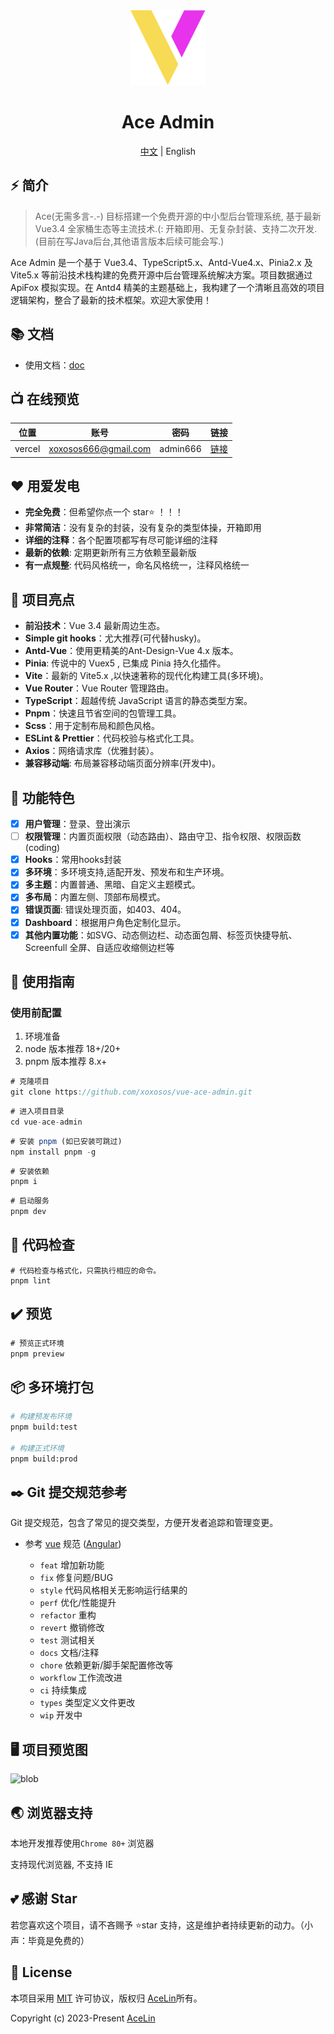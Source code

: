<div align="center">
  <img alt="Ace Admin" width="120" height="120" src="src/assets/images/logo.svg">
  <h1>Ace Admin</h1>
  <span><a href="./README.md">中文</a> | English</span>
</div>

## ⚡ 简介

> Ace(无需多言-.-) 目标搭建一个免费开源的中小型后台管理系统, 基于最新 Vue3.4 全家桶生态等主流技术.(: 开箱即用、无复杂封装、支持二次开发. (目前在写Java后台,其他语言版本后续可能会写.)

Ace Admin 是一个基于 Vue3.4、TypeScript5.x、Antd-Vue4.x、Pinia2.x 及 Vite5.x 等前沿技术栈构建的免费开源中后台管理系统解决方案。项目数据通过 ApiFox 模拟实现。在 Antd4 精美的主题基础上，我构建了一个清晰且高效的项目逻辑架构，整合了最新的技术框架。欢迎大家使用！

## 📚 文档

- 使用文档：[doc](https://ace-admin-doc.vercel.app/)

## 📺 在线预览

| 位置   | 账号                 | 密码     | 链接                                                                 |
| ------ | -------------------- | -------- | -------------------------------------------------------------------- |
| vercel | xoxosos666@gmail.com | admin666 | <a href="https://vue-ace-admin.vercel.app/" target="_blank">链接</a> |

## ❤️ 用爱发电

- **完全免费**：但希望你点一个 star⭐ ！！！
- **非常简洁**：没有复杂的封装，没有复杂的类型体操，开箱即用
- **详细的注释**：各个配置项都写有尽可能详细的注释
- **最新的依赖**: 定期更新所有三方依赖至最新版
- **有一点规整**: 代码风格统一，命名风格统一，注释风格统一

## 📖 项目亮点

- **前沿技术**：Vue 3.4 最新周边生态。
- **Simple git hooks**：尤大推荐(可代替husky)。
- **Antd-Vue**：使用更精美的Ant-Design-Vue 4.x 版本。
- **Pinia**: 传说中的 Vuex5 , 已集成 Pinia 持久化插件。
- **Vite**：最新的 Vite5.x ,以快速著称的现代化构建工具(多环境)。
- **Vue Router**：Vue Router 管理路由。
- **TypeScript**：超越传统 JavaScript 语言的静态类型方案。
- **Pnpm**：快速且节省空间的包管理工具。
- **Scss**：用于定制布局和颜色风格。
- **ESLint & Prettier**：代码校验与格式化工具。
- **Axios**：网络请求库（优雅封装）。
- **兼容移动端**: 布局兼容移动端页面分辨率(开发中)。

## 📔 功能特色

- [x] **用户管理**：登录、登出演示
- [ ] **权限管理**：内置页面权限（动态路由）、路由守卫、指令权限、权限函数(coding)
- [x] **Hooks**：常用hooks封装
- [x] **多环境**：多环境支持,适配开发、预发布和生产环境。
- [x] **多主题**：内置普通、黑暗、自定义主题模式。
- [x] **多布局**：内置左侧、顶部布局模式。
- [x] **错误页面**: 错误处理页面，如403、404。
- [x] **Dashboard**：根据用户角色定制化显示。
- [x] **其他内置功能**：如SVG、动态侧边栏、动态面包屑、标签页快捷导航、Screenfull 全屏、自适应收缩侧边栏等

## 🚀 使用指南

### 使用前配置

1. 环境准备
2. node 版本推荐 18+/20+
3. pnpm 版本推荐 8.x+

```js
# 克隆项目
git clone https://github.com/xoxosos/vue-ace-admin.git
```

```js
# 进入项目目录
cd vue-ace-admin
```

```js
# 安装 pnpm (如已安装可跳过)
npm install pnpm -g
```

```js
# 安装依赖
pnpm i
```

```js
# 启动服务
pnpm dev
```

## 🔧 代码检查

```shell
# 代码检查与格式化，只需执行相应的命令。
pnpm lint
```

## ✔️ 预览

```js
# 预览正式环境
pnpm preview
```

## 📦️ 多环境打包

```bash
# 构建预发布环境
pnpm build:test

# 构建正式环境
pnpm build:prod
```

## ✒️ Git 提交规范参考

Git 提交规范，包含了常见的提交类型，方便开发者追踪和管理变更。

- 参考 [vue](https://github.com/vuejs/vue/blob/dev/.github/COMMIT_CONVENTION.md)
  规范 ([Angular](https://github.com/conventional-changelog/conventional-changelog/tree/master/packages/conventional-changelog-angular))

  - `feat` 增加新功能
  - `fix` 修复问题/BUG
  - `style` 代码风格相关无影响运行结果的
  - `perf` 优化/性能提升
  - `refactor` 重构
  - `revert` 撤销修改
  - `test` 测试相关
  - `docs` 文档/注释
  - `chore` 依赖更新/脚手架配置修改等
  - `workflow` 工作流改进
  - `ci` 持续集成
  - `types` 类型定义文件更改
  - `wip` 开发中

## 🖥️ 项目预览图

<div>
   <img src="https://pic.imgdb.cn/item/654b506fc458853aef84d579.jpg" alt="blob">
</div>

## 🌏 浏览器支持

本地开发推荐使用`Chrome 80+` 浏览器

支持现代浏览器, 不支持 IE

## 💕 感谢 Star

若您喜欢这个项目，请不吝赐予 ⭐star 支持，这是维护者持续更新的动力。（小声：毕竟是免费的）

## 📄 License

本项目采用 [MIT](./LICENSE) 许可协议，版权归 [AceLin](https://github.com/xoxosos)所有。

Copyright (c) 2023-Present [AceLin](https://github.com/xoxosos)
